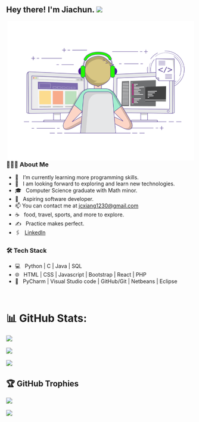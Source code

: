 <h2> Hey there! I'm Jiachun. <img src="https://github.com/souvikguria98/souvikguria98/blob/master/Hi.gif" width="25"></h2>
<img align="right" alt="GIF" src="https://raw.githubusercontent.com/devSouvik/devSouvik/master/gif3.gif" width="500"/>

<h3> 👨🏻‍💻 About Me </h3>

- 🔭 &nbsp; I’m currently learning more programming skills.
- 🤔 &nbsp; I am looking forward to exploring and learn new technologies.
- 🎓 &nbsp; Computer Science graduate with Math minor.
- 💼 &nbsp; Aspiring software developer.
- 📫 You can contact me at jcxiang1230@gmail.com
- ☕ &nbsp; food, travel, sports, and more to explore.
- ✍️ &nbsp; Practice makes perfect.
- 🖇️ &nbsp; [LinkedIn](https://www.linkedin.com/in/jiachunlilyxiang/)
<h3>🛠 Tech Stack</h3>

- 💻 &nbsp; Python | C | Java | SQL
- 🌐 &nbsp; HTML | CSS | Javascript | Bootstrap | React | PHP
- 🔧 &nbsp; PyCharm | Visual Studio code | GitHub/Git | Netbeans | Eclipse

<br>




# 📊 GitHub Stats:
![](https://github-readme-stats.vercel.app/api?username=mpa-mxiang&show_icons=true&theme=nightowl&hide_border=false&env=PAT_1&)



![](https://github-readme-streak-stats.herokuapp.com/?user=mpa-mxiang&theme=nightowl&hide_border=false)




![](https://github-readme-stats.vercel.app/api/top-langs/?username=mpa-mxiang&theme=nightowl&hide_border=false&include_all_commits=true&count_private=true&layout=compact&env=PAT_1&)


## 🏆 GitHub Trophies
![](https://github-profile-trophy.vercel.app/?username=mpa-mxiang&theme=matrix&no-frame=false&no-bg=false&margin-w=4)




<img display="none" src="https://profile-counter.glitch.me/mpa-mxiang/count.svg" />



